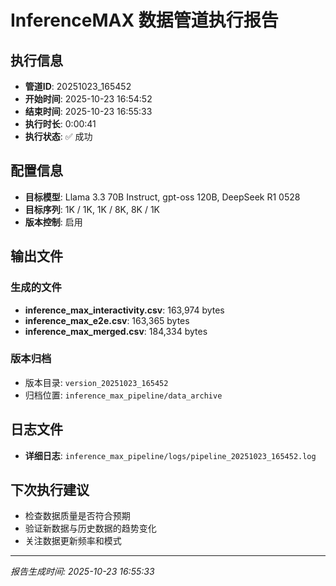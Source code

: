 # InferenceMAX 数据管道执行报告

## 执行信息
- **管道ID**: 20251023_165452
- **开始时间**: 2025-10-23 16:54:52
- **结束时间**: 2025-10-23 16:55:33
- **执行时长**: 0:00:41
- **执行状态**: ✅ 成功

## 配置信息
- **目标模型**: Llama 3.3 70B Instruct, gpt-oss 120B, DeepSeek R1 0528
- **目标序列**: 1K / 1K, 1K / 8K, 8K / 1K
- **版本控制**: 启用

## 输出文件
### 生成的文件
- **inference_max_interactivity.csv**: 163,974 bytes
- **inference_max_e2e.csv**: 163,365 bytes
- **inference_max_merged.csv**: 184,334 bytes

### 版本归档
- 版本目录: `version_20251023_165452`
- 归档位置: `inference_max_pipeline/data_archive`


## 日志文件
- **详细日志**: `inference_max_pipeline/logs/pipeline_20251023_165452.log`

## 下次执行建议
- 检查数据质量是否符合预期
- 验证新数据与历史数据的趋势变化
- 关注数据更新频率和模式

---

*报告生成时间: 2025-10-23 16:55:33*
